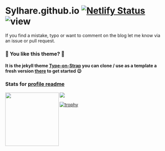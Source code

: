 # Sylhare.github.io [![Netlify Status](https://api.netlify.com/api/v1/badges/5b30c2f8-7871-4750-b788-703a6a1a12c8/deploy-status)](https://app.netlify.com/sites/sylhare/deploys) ![view](https://komarev.com/ghpvc/?username=sylhare&label=View%20Counter&color=0e75b6&style=flat)

If you find a mistake, typo or want to comment on the blog let me know via an issue or pull request.

### 🎨 You like this theme? 🎨

#### It is the jekyll theme [Type-on-Strap](https://github.com/sylhare/Type-on-Strap) you can clone / use as a template a fresh version [there](https://github.com/sylhare/Type-on-Strap) to get started 😉

### Stats for [profile readme](https://rahuldkjain.github.io/gh-profile-readme-generator/)

<div>
  <img height="170" align="left" src="https://github-readme-stats.vercel.app/api?username=sylhare&count_private=true&include_all_commits=true" />
  <img src="https://github-readme-streak-stats.herokuapp.com/?user=sylhare" />
</div>

[![trophy](https://github-profile-trophy.vercel.app/?username=sylhare&row=1&column=8)](https://github.com/ryo-ma/github-profile-trophy)
